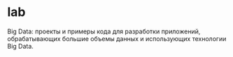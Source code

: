 # lab
Big Data: проекты и примеры кода для разработки приложений, обрабатывающих большие объемы данных и использующих технологии Big Data.
